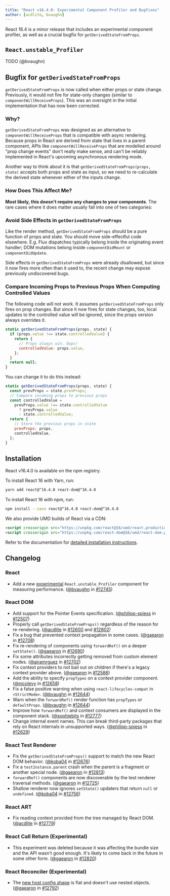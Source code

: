 ```yaml
---
title: "React v16.4.0: Experimental Component Profiler and Bugfixes"
author: [acdlite, bvaughn]
---
```


React 16.4 is a minor release that includes an experimental component profiler, as well as a crucial bugfix for `getDerivedStateFromProps`.

## `React.unstable_Profiler`

TODO (@bvaughn)

## Bugfix for `getDerivedStateFromProps`

`getDerivedStateFromProps` is now called when either props or state change. Previously, it would not fire for state-only changes (similar to `componentWillReceiveProps`). This was an oversight in the initial implementation that has now been corrected.

### Why?

`getDerivedStateFromProps` was designed as an alternative to `componentWillReceiveProps` that is compatible with async rendering. Because props in React are derived from state that lives in a parent component, APIs like `componentWillReceiveProps` that are modelled around "prop change events" don't really make sense, and can't be reliably implemented in React's upcoming asynchronous rendering mode.

Another way to think about it is that `getDerivedStateFromProps(props, state)` accepts both props and state as input, so we need to re-calculate the derived state whenever either of the inputs change.

### How Does This Affect Me?

**Most likely, this doesn't require any changes to your components**. The rare cases where it does matter usually fall into one of two categories:

### Avoid Side Effects in `getDerivedStateFromProps`

Like the render method, `getDerivedStateFromProps` should be a pure function of props and state. You should move side-effectful code elsewhere. E.g. Flux dispatches typically belong inside the originating event handler; DOM mutations belong inside `componentDidMount` or `componentDidUpdate`.

Side effects in `getDerivedStateFromProps` were already disallowed, but since it now fires more often than it used to, the recent change may expose previously undiscovered bugs.

### Compare Incoming Props to Previous Props When Computing Controlled Values

The following code will not work. It assumes `getDerivedStateFromProps` only fires on prop changes. But since it now fires for state changes, too, local updates to the controlled value will be ignored, since the props version always overrides it.

```js
static getDerivedStateFromProps(props, state) {
  if (props.value !== state.controlledValue) {
    return {
      // Props always win. Oops!
      controlledValue: props.value,
    };
  }
  return null;
}
```

You can change it to do this instead:

```js
static getDerivedStateFromProps(props, state) {
  const prevProps = state.prevProps;
  // Compare incoming props to previous props
  const controlledValue =
    prevProps.value !== state.controlledValue
      ? prevProps.value
      : state.controlledValue;
  return {
    // Store the previous props in state
    prevProps: props,
    controlledValue,
  };
}
```

## Installation

React v16.4.0 is available on the npm registry.

To install React 16 with Yarn, run:

```bash
yarn add react@^16.4.0 react-dom@^16.4.0
```

To install React 16 with npm, run:

```bash
npm install --save react@^16.4.0 react-dom@^16.4.0
```

We also provide UMD builds of React via a CDN:

```html
<script crossorigin src="https://unpkg.com/react@16/umd/react.production.min.js"></script>
<script crossorigin src="https://unpkg.com/react-dom@16/umd/react-dom.production.min.js"></script>
```

Refer to the documentation for [detailed installation instructions](/docs/installation.html).

## Changelog

### React

* Add a new [experimental](https://github.com/reactjs/rfcs/pull/51) `React.unstable_Profiler` component for measuring performance. ([@bvaughn](https://github.com/bvaughn) in [#12745](https://github.com/facebook/react/pull/12745))

### React DOM

* Add support for the Pointer Events specification. ([@philipp-spiess](https://github.com/philipp-spiess) in [#12507](https://github.com/facebook/react/pull/12507))
* Properly call `getDerivedStateFromProps()` regardless of the reason for re-rendering. ([@acdlite](https://github.com/acdlite) in [#12600](https://github.com/facebook/react/pull/12600) and [#12802](https://github.com/facebook/react/pull/12802))
* Fix a bug that prevented context propagation in some cases. ([@gaearon](https://github.com/gaearon) in [#12708](https://github.com/facebook/react/pull/12708))
* Fix re-rendering of components using `forwardRef()` on a deeper `setState()`. ([@gaearon](https://github.com/gaearon) in [#12690](https://github.com/facebook/react/pull/12690))
* Fix some attributes incorrectly getting removed from custom element nodes. ([@airamrguez](https://github.com/airamrguez) in [#12702](https://github.com/facebook/react/pull/12702))
* Fix context providers to not bail out on children if there's a legacy context provider above. ([@gaearon](https://github.com/gaearon) in [#12586](https://github.com/facebook/react/pull/12586))
* Add the ability to specify `propTypes` on a context provider component. ([@nicolevy](https://github.com/nicolevy) in [#12658](https://github.com/facebook/react/pull/12658))
* Fix a false positive warning when using `react-lifecycles-compat` in `<StrictMode>`. ([@bvaughn](https://github.com/bvaughn) in [#12644](https://github.com/facebook/react/pull/12644))
* Warn when the `forwardRef()` render function has `propTypes` or `defaultProps`. ([@bvaughn](https://github.com/bvaughn) in [#12644](https://github.com/facebook/react/pull/12644))
* Improve how `forwardRef()` and context consumers are displayed in the component stack. ([@sophiebits](https://github.com/sophiebits) in [#12777](https://github.com/facebook/react/pull/12777))
* Change internal event names. This can break third-party packages that rely on React internals in unsupported ways. ([@philipp-spiess](https://github.com/philipp-spiess) in [#12629](https://github.com/facebook/react/pull/12629))

### React Test Renderer

* Fix the `getDerivedStateFromProps()` support to match the new React DOM behavior. ([@koba04](https://github.com/koba04) in [#12676](https://github.com/facebook/react/pull/12676))
* Fix a `testInstance.parent` crash when the parent is a fragment or another special node. ([@gaearon](https://github.com/gaearon) in [#12813](https://github.com/facebook/react/pull/12813))
* `forwardRef()` components are now discoverable by the test renderer traversal methods. ([@gaearon](https://github.com/gaearon) in [#12725](https://github.com/facebook/react/pull/12725))
* Shallow renderer now ignores `setState()` updaters that return `null` or `undefined`. ([@koba04](https://github.com/koba04) in [#12756](https://github.com/facebook/react/pull/12756))

### React ART

* Fix reading context provided from the tree managed by React DOM. ([@acdlite](https://github.com/acdlite) in [#12779](https://github.com/facebook/react/pull/12779))

### React Call Return (Experimental)

* This experiment was deleted because it was affecting the bundle size and the API wasn't good enough. It's likely to come back in the future in some other form. ([@gaearon](https://github.com/gaearon) in [#12820](https://github.com/facebook/react/pull/12820))

### React Reconciler (Experimental)

* The [new host config shape](https://github.com/facebook/react/blob/c601f7a64640290af85c9f0e33c78480656b46bc/packages/react-noop-renderer/src/createReactNoop.js#L82-L285) is flat and doesn't use nested objects. ([@gaearon](https://github.com/gaearon) in [#12792](https://github.com/facebook/react/pull/12792))
